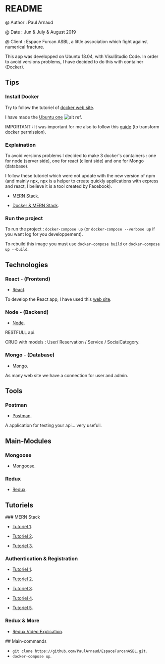 # README

@ Author : Paul Arnaud

@ Date : Jun & July & August 2019

@ Client : Espace Furcan ASBL, a little association which fight against numerical fracture.

This app was developped on Ubuntu 18.04, with VisulStudio Code.
In order to avoid versions problems, I have decided to do this with container (Docker).

## Tips

### Install Docker

Try to follow the tutoriel of [docker web site](https://docs.docker.com/install).

I have made the [Ubuntu one](https://docs.docker.com/install/linux/docker-ce/ubuntu/) ![alt ref](https://upload.wikimedia.org/wikipedia/commons/9/94/Ubuntu_logoib.svg).

IMPORTANT : It was important for me also to follow this [guide](https://docs.docker.com/install/linux/linux-postinstall/) (to transform docker permission).

### Explaination

To avoid versions problems I decided to make 3 docker's containers : one for node (server side), one for react (client side) and one for Mongo (database).

I follow these tutoriel which were not update with the new version of npm (and mainly npx, npx is a helper to create quickly applications with express and react, I believe it is a tool created by Facebook).

* [MERN Stack](https://medium.com/free-code-camp/create-a-react-frontend-a-node-express-backend-and-connect-them-together-c5798926047c).

* [Docker & MERN Stack](https://www.freecodecamp.org/news/create-a-fullstack-react-express-mongodb-app-using-docker-c3e3e21c4074/).

### Run the project

To run the project : `docker-compose up` (or `docker-compose --verbose up` if you want log for you developpement).

To rebuild this image you must use `docker-compose build` or `docker-compose up --build`.

## Technologies

### React - (Frontend)

* [React](https://reactjs.org).

To develop the React app, I have used this [web site](https://facebook.github.io/create-react-app/docs/getting-started).

### Node - (Backend)

* [Node](https://nodejs.org).

RESTFULL api.

CRUD with models : User/ Reservation / Service / SocialCategory.

### Mongo - (Database)

* [Mongo](https://www.mongodb.com/).

As many web site we have a connection for user and admin.

## Tools

### Postman

* [Postman](https://www.getpostman.com/).

A application for testing your api... very usefull.

## Main-Modules

### Mongoose

* [Mongoose](https://mongoosejs.com).

### Redux

* [Redux](https://redux.js.org/).

## Tutoriels

### MERN Stack

* [Tutoriel 1](https://medium.com/@axel.marciano/votre-premi%C3%A8re-application-en-react-node-express-mongodb-5ab0dc531091).

* [Tutoriel 2](https://www.freecodecamp.org/news/create-a-fullstack-react-express-mongodb-app-using-docker-c3e3e21c4074/).

* [Tutoriel 3](https://medium.com/free-code-camp/create-a-react-frontend-a-node-express-backend-and-connect-them-together-c5798926047c).

### Authentication & Registration

* [Tutoriel 1](https://medium.com/@faizanv/authentication-for-your-react-and-express-application-w-json-web-tokens-923515826e0).

* [Tutoriel 2](https://www.youtube.com/watch?v=6FOq4cUdH8k).

* [Tutoriel 3](https://blog.bitsrc.io/build-a-login-auth-app-with-mern-stack-part-1-c405048e3669).

* [Tutoriel 4](https://blog.bitsrc.io/build-a-login-auth-app-with-mern-stack-part-2-frontend-6eac4e38ee82).

* [Tutoriel 5](https://blog.bitsrc.io/build-a-login-auth-app-with-the-mern-stack-part-3-react-components-88190f8db718).

### Redux & More

* [Redux Video Explication](https://www.youtube.com/watch?v=93p3LxR9xfM&feature=youtu.be&source=post_page---------------------------).

## Main-commands

* `git clone https://github.com/PaulArnaud/EspaceFurcanASBL.git`.
* `docker-compose up`.


